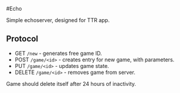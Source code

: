 #Echo

Simple echoserver, designed for TTR app.

## Protocol

- GET `/new` - generates free game ID.
- POST `/game/<id>` - creates entry for new game, with parameters.
- PUT `/game/<id>` - updates game state.
- DELETE `/game/<id>` - removes game from server.

Game should delete itself after 24 hours of inactivity.


